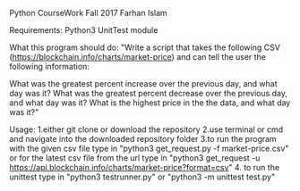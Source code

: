 Python CourseWork Fall 2017 
Farhan Islam

Requirements:
Python3
UnitTest module

What this program should do:
"Write a script that takes the following CSV (https://blockchain.info/charts/market-price) and can tell the user the following information:

What was the greatest percent increase over the previous day, and what day was it?
What was the greatest percent decrease over the previous day, and what day was it?
What is the highest price in the the data, and what day was it?"


Usage:
1.either git clone or download the repository
2.use terminal or cmd and navigate into the downloaded repository folder
3.to run the program with the given csv file type in
"python3 get_request.py -f market-price.csv" or for the latest csv file from the url type in "python3 get_request -u https://api.blockchain.info/charts/market-price?format=csv"
4. to run the unittest type in "python3 testrunner.py"
or "python3 -m unittest test.py"
